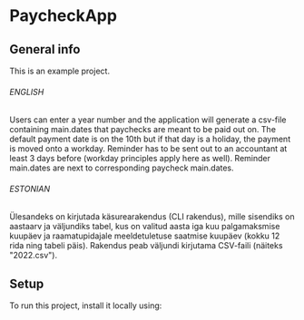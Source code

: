 # PaycheckApp

## General info
This is an example project.

###### ENGLISH

Users can enter a year number and the application will generate a csv-file containing main.dates that paychecks are meant
to be paid out on. The default payment date is on the 10th but if that day is a holiday, the payment is moved
onto a workday. Reminder has to be sent out to an accountant at least 3 days before (workday principles
apply here as well). Reminder main.dates are next to corresponding paycheck main.dates.

###### ESTONIAN

Ülesandeks on kirjutada käsurearakendus (CLI rakendus), mille sisendiks on aastaarv ja väljundiks tabel,
kus on valitud aasta iga kuu palgamaksmise kuupäev ja raamatupidajale meeldetuletuse saatmise kuupäev
(kokku 12 rida ning tabeli päis). Rakendus peab väljundi kirjutama CSV-faili (näiteks "2022.csv").
## Setup
To run this project, install it locally using:
